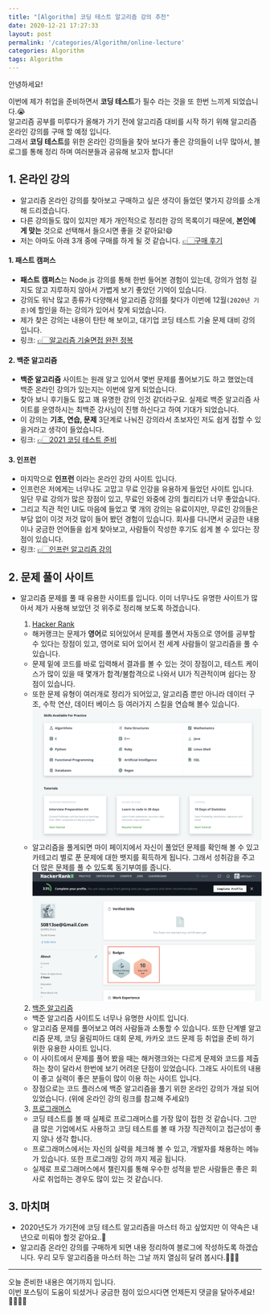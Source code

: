 ```yaml
---
title: "[Algorithm] 코딩 테스트 알고리즘 강의 추천"
date: 2020-12-21 17:27:33
layout: post
permalink: '/categories/Algorithm/online-lecture'
categories: Algorithm
tags: Algorithm
---
```


안녕하세요!

이번에 제가 취업을 준비하면서 **코딩 테스트**가 필수 라는 것을 또 한번 느끼게 되었습니다.😭  
알고리즘 공부를 미루다가 올해가 가기 전에 알고리즘 대비를 시작 하기 위해 알고리즘 온라인 강의를 구매 할 예정 입니다.  
그래서 **코딩 테스트**를 위한 온라인 강의들을 찾아 보다가 좋은 강의들이 너무 많아서, 블로그를 통해 정리 하며 여러분들과 공유해 보고자 합니다!  


## 1. 온라인 강의
- 알고리즘 온라인 강의를 찾아보고 구매하고 싶은 생각이 들었던 몇가지 강의를 소개해 드리겠습니다.
- 다른 강의들도 많이 있지만 제가 개인적으로 정리한 강의 목록이기 때문에, **본인에게 맞는** 것으로 선택해서 들으시면 좋을 것 같아요!😄
- 저는 아마도 아래 3개 중에 구매를 하게 될 것 같습니다. [👉🏻구매 후기](https://shinsangeun.github.io/categories/Algorithm/online-lecture-recommend)


#### 1. 패스트 캠퍼스
- **패스트 캠퍼스**는 Node.js 강의를 통해 한번 들어본 경험이 있는데, 강의가 엄청 길지도 않고 지루하지 않아서 가볍게 보기 좋았던 기억이 있습니다. 
- 강의도 워낙 많고 종류가 다양해서 알고리즘 강의를 찾다가 이번에 12월`(2020년 기준)`에 할인을 하는 강의가 있어서 찾게 되었습니다.
- 제가 찾은 강의는 내용이 탄탄 해 보이고, 대기업 코딩 테스트 기술 문제 대비 강의 입니다.
- 링크: [👉🏻알고리즘 기술면접 완전 정복](https://www.fastcampus.co.kr/dev_online_algo)   


#### 2. 백준 알고리즘
- **백준 알고리즘** 사이트는 원래 알고 있어서 몇번 문제를 풀어보기도 하고 했었는데 백준 온라인 강의가 있는지는 이번에 알게 되었습니다.
- 찾아 보니 후기들도 많고 꽤 유명한 강의 인것 같더라구요. 실제로 백준 알고리즘 사이트를 운영하시는 최백준 강사님이 진행 하신다고 하여 기대가 되었습니다.
- 이 강의는 **기초, 연습, 문제** 3단계로 나눠진 강의라서 초보자인 저도 쉽게 접할 수 있을거라고 생각이 들었습니다.
- 링크: [👉🏻2021 코딩 테스트 준비](https://code.plus/bundle/12)


#### 3. 인프런
- 마지막으로 **인프런** 이라는 온라인 강의 사이트 입니다.
- 인프런은 저에게는 너무나도 고맙고 무료 인강을 유용하게 들었던 사이트 입니다. 일단 무료 강의가 많은 장점이 있고, 무료인 와중에 강의 퀄리티가 너무 좋았습니다. 
- 그리고 직관 적인 UI도 마음에 들었고 몇 개의 강의는 유료이지만, 무료인 강의들은 부담 없이 이것 저것 많이 들어 봤던 경험이 있습니다. 회사를 다니면서 궁금한 내용이나 궁금한 언어들을 쉽게 찾아보고, 사람들이 작성한 후기도 쉽게 볼 수 있다는 장점이 있습니다.
- 링크: [👉🏻인프런 알고리즘 강의](https://www.inflearn.com/courses?s=%EC%95%8C%EA%B3%A0%EB%A6%AC%EC%A6%98)


## 2. 문제 풀이 사이트
- 알고리즘 문제를 풀 때 유용한 사이트를 입니다. 이미 너무나도 유명한 사이트가 많아서 제가 사용해 보았던 것 위주로 정리해 보도록 하겠습니다. 
  
  1. [Hacker Rank](https://www.hackerrank.com/)
    - 해커랭크는 문제가 **영어**로 되어있어서 문제를 풀면서 자동으로 영어를 공부할 수 있다는 장점이 있고, 영어로 되어 있어서 전 세계 사람들이 알고리즘을 풀 수 있습니다. 
    - 문제 밑에 코드를 바로 입력해서 결과를 볼 수 있는 것이 장점이고, 테스트 케이스가 많이 있을 때 몇개가 합격/불합격으로 나와서 UI가 직관적이며 쉽다는 장점이 있습니다.
    - 또한 문제 유형이 여러개로 정리가 되어있고, 알고리즘 뿐만 아니라 데이터 구조, 수학 연산, 데이터 베이스 등 여러가지 스킬을 연습해 볼수 있습니다.
    ![Skill](/assets/images/algorithm/hackerRank_skill.png)
    - 알고리즘을 풀게되면 마이 페이지에서 자신이 풀었던 문제를 확인해 볼 수 있고 카테고리 별로 푼 문제에 대한 뱃지를 획득하게 됩니다. 그래서 성취감을 주고 더 많은 문제를 풀 수 있도록 동기부여를 줍니다.
    ![Mypage](/assets/images/algorithm/hackerRank_Mypage.png)
    
  2. [백준 알고리즘](https://www.acmicpc.net/)
    - 백준 알고리즘 사이트도 너무나 유명한 사이트 입니다.
    - 알고리즘 문제를 풀어보고 여러 사람들과 소통할 수 있습니다. 또한 단계별 알고리즘 문제, 코딩 올림피아드 대회 문제, 카카오 코드 문제 등 취업을 준비 하기 위한 유용한 사이트 입니다.
    - 이 사이트에서 문제를 풀어 봤을 때는 해커랭크와는 다르게 문제와 코드를 제출하는 창이 달라서 한번에 보기 어려운 단점이 있었습니다. 그래도 사이트의 내용이 좋고 실력이 좋은 분들이 많이 이용 하는 사이트 입니다.
    - 장점으로는 코드 플러스에 백준 알고리즘을 풀기 위한 온라인 강의가 개설 되어 있었습니다. (위에 온라인 강의 링크를 참고해 주세요!)
    
  3. [프로그래머스](https://programmers.co.kr/)
    - 코딩 테스트를 볼 때 실제로 프로그래머스를 가장 많이 접한 것 같습니다. 그만큼 많은 기업에서도 사용하고 코딩 테스트를 볼 때 가장 직관적이고 접근성이 좋지 않나 생각 합니다.
    - 프로그래머스에서는 자신의 실력을 체크해 볼 수 있고, 개발자를 채용하는 메뉴가 있습니다. 또한 프로그래밍 강의 까지 제공 됩니다.
    - 실제로 프로그래머스에서 챌린지를 통해 우수한 성적을 받은 사람들은 좋은 회사로 취업하는 경우도 많이 있는 것 같습니다.
    

## 3. 마치며
- 2020년도가 가기전에 코딩 테스트 알고리즘을 마스터 하고 싶었지만 이 약속은 내년으로 미뤄야 할것 같아요..🥺
- 알고리즘 온라인 강의를 구매하게 되면 내용 정리하여 블로그에 작성하도록 하겠습니다. 우리 모두 알고리즘을 마스터 하는 그날 까지 열심히 달려 봅시다.🏃🏻‍♀️ 
 

-----

오늘 준비한 내용은 여기까지 입니다.  
이번 포스팅이 도움이 되셨거나 궁금한 점이 있으시다면 언제든지 댓글을 달아주세요!🙋🏻‍♀️✨   



